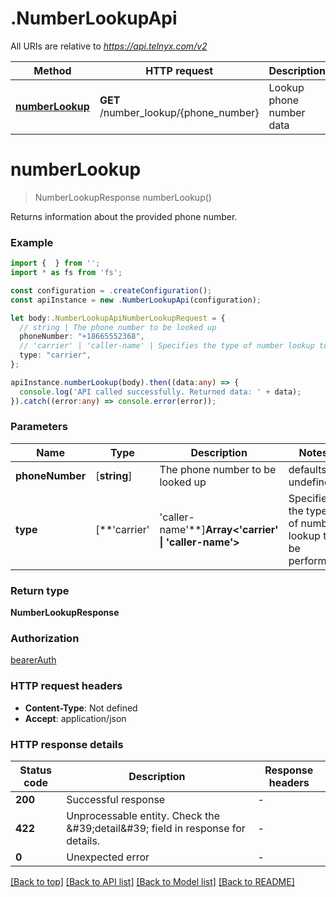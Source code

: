 # .NumberLookupApi

All URIs are relative to *https://api.telnyx.com/v2*

Method | HTTP request | Description
------------- | ------------- | -------------
[**numberLookup**](NumberLookupApi.md#numberLookup) | **GET** /number_lookup/{phone_number} | Lookup phone number data


# **numberLookup**
> NumberLookupResponse numberLookup()

Returns information about the provided phone number.

### Example


```typescript
import {  } from '';
import * as fs from 'fs';

const configuration = .createConfiguration();
const apiInstance = new .NumberLookupApi(configuration);

let body:.NumberLookupApiNumberLookupRequest = {
  // string | The phone number to be looked up
  phoneNumber: "+18665552368",
  // 'carrier' | 'caller-name' | Specifies the type of number lookup to be performed (optional)
  type: "carrier",
};

apiInstance.numberLookup(body).then((data:any) => {
  console.log('API called successfully. Returned data: ' + data);
}).catch((error:any) => console.error(error));
```


### Parameters

Name | Type | Description  | Notes
------------- | ------------- | ------------- | -------------
 **phoneNumber** | [**string**] | The phone number to be looked up | defaults to undefined
 **type** | [**&#39;carrier&#39; | &#39;caller-name&#39;**]**Array<&#39;carrier&#39; &#124; &#39;caller-name&#39;>** | Specifies the type of number lookup to be performed | (optional) defaults to undefined


### Return type

**NumberLookupResponse**

### Authorization

[bearerAuth](README.md#bearerAuth)

### HTTP request headers

 - **Content-Type**: Not defined
 - **Accept**: application/json


### HTTP response details
| Status code | Description | Response headers |
|-------------|-------------|------------------|
**200** | Successful response |  -  |
**422** | Unprocessable entity. Check the \&#39;detail\&#39; field in response for details. |  -  |
**0** | Unexpected error |  -  |

[[Back to top]](#) [[Back to API list]](README.md#documentation-for-api-endpoints) [[Back to Model list]](README.md#documentation-for-models) [[Back to README]](README.md)


